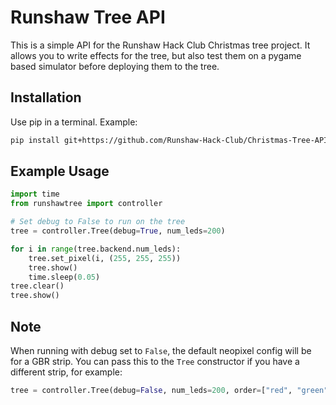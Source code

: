# Runshaw Tree API

This is a simple API for the Runshaw Hack Club Christmas tree project. It allows you to write effects for the tree, but also test them on a pygame based simulator before deploying them to the tree.

## Installation

Use pip in a terminal. Example:
```bash
pip install git+https://github.com/Runshaw-Hack-Club/Christmas-Tree-API
```

## Example Usage

```python
import time
from runshawtree import controller

# Set debug to False to run on the tree
tree = controller.Tree(debug=True, num_leds=200)

for i in range(tree.backend.num_leds):
    tree.set_pixel(i, (255, 255, 255))
    tree.show()
    time.sleep(0.05)
tree.clear()
tree.show()
```

## Note
When running with debug set to `False`, the default neopixel config will be for a GBR strip. You can pass this to the `Tree` constructor if you have a different strip, for example:
```python
tree = controller.Tree(debug=False, num_leds=200, order=["red", "green", "blue"])
```
